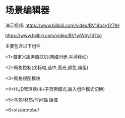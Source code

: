 # 场景编辑器


演示视频:
https://www.bilibili.com/video/BV19b4y1Y7tH

https://www.bilibili.com/video/BV1wW4y167zg


主要包含以下组件

<1>自定义服务器联机(网络同步,平滑移动)

<2>网格控制(坐标轴,选中,高光,颜色,编组)

<3>网格视图模块

<4>HUD管理器(主/子页面模式,输入组件模式切换)

<5>背包/材质/时间轴 操控

<6>xls/protobuf
